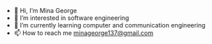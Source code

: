 - 👋 Hi, I’m Mina George
- 👀 I’m interested in software engineering
- 🌱 I’m currently learning computer and communication engineering
- 📫 How to reach me minageorge137@gmail.com

<!---
Mina-George137/Mina-George137 is a ✨ special ✨ repository because its `README.md` (this file) appears on your GitHub profile.
You can click the Preview link to take a look at your changes.
--->
